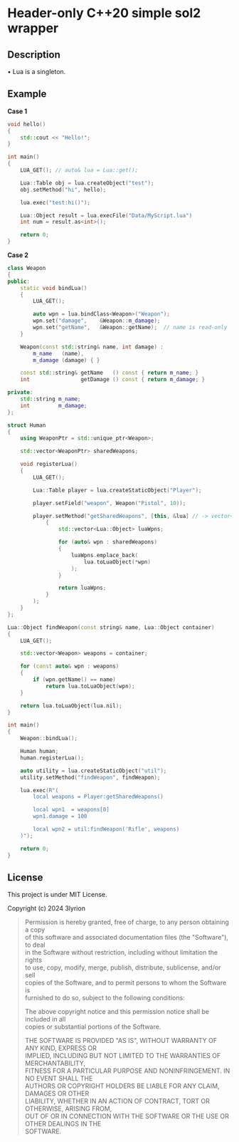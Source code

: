 # Header-only C++20 simple sol2 wrapper

## Description

• Lua is a singleton.

## Example

**Case 1**
```cpp
void hello()
{
	std::cout << "Hello!";
}

int main()
{
	LUA_GET(); // auto& lua = Lua::get();

	Lua::Table obj = lua.createObject("test");
	obj.setMethod("hi", hello);

	lua.exec("test:hi()");

	Lua::Object result = lua.execFile("Data/MyScript.lua")
	int num = result.as<int>();

	return 0;
}
```

**Case 2**
```cpp
class Weapon
{
public:
	static void bindLua()
	{
		LUA_GET();

		auto wpn = lua.bindClass<Weapon>("Weapon");
		wpn.set("damage",    &Weapon::m_damage);
		wpn.set("getName",   &Weapon::getName);  // name is read-only
	}

	Weapon(const std::string& name, int damage) :
		m_name   (name),
		m_damage (damage) { }

	const std::string& getName   () const { return m_name; }
	int                getDamage () const { return m_damage; }

private:
	std::string m_name;
	int         m_damage;
};

struct Human
{
	using WeaponPtr = std::unique_ptr<Weapon>;

	std::vector<WeaponPtr> sharedWeapons;

	void registerLua()
	{
		LUA_GET();

		Lua::Table player = lua.createStaticObject("Player");

		player.setField("weapon", Weapon("Pistol", 10));

		player.setMethod("getSharedWeapons", [this, &lua] // -> vector<Lua::Object>
			{
				std::vector<Lua::Object> luaWpns;

				for (auto& wpn : sharedWeapons)
				{
					luaWpns.emplace_back(
						lua.toLuaObject(*wpn)
					);
				}

				return luaWpns;
			}
		);
	}
};

Lua::Object findWeapon(const string& name, Lua::Object container)
{
	LUA_GET();

	std::vector<Weapon> weapons = container;

	for (const auto& wpn : weapons)
	{
		if (wpn.getName() == name)
			return lua.toLuaObject(wpn);
	}

	return lua.toLuaObject(lua.nil);
}

int main()
{
	Weapon::bindLua();

	Human human;
	human.registerLua();

	auto utility = lua.createStaticObject("util");
	utility.setMethod("findWeapon", findWeapon);

	lua.exec(R"(
		local weapons = Player:getSharedWeapons()

		local wpn1  = weapons[0]
		wpn1.damage = 100

		local wpn2 = util:findWeapon('Rifle', weapons)
	)");

	return 0;
}
```

## License

This project is under MIT License.

Copyright (c) 2024 3lyrion

> Permission is hereby granted, free of charge, to any person obtaining a copy  
> of this software and associated documentation files (the "Software"), to deal  
> in the Software without restriction, including without limitation the rights  
> to use, copy, modify, merge, publish, distribute, sublicense, and/or sell  
> copies of the Software, and to permit persons to whom the Software is  
> furnished to do so, subject to the following conditions:  
> 
> 
> The above copyright notice and this permission notice shall be included in all  
> copies or substantial portions of the Software.  
> 
> 
> THE SOFTWARE IS PROVIDED "AS IS", WITHOUT WARRANTY OF ANY KIND, EXPRESS OR  
> IMPLIED, INCLUDING BUT NOT LIMITED TO THE WARRANTIES OF MERCHANTABILITY,  
> FITNESS FOR A PARTICULAR PURPOSE AND NONINFRINGEMENT. IN NO EVENT SHALL THE  
> AUTHORS OR COPYRIGHT HOLDERS BE LIABLE FOR ANY CLAIM, DAMAGES OR OTHER  
> LIABILITY, WHETHER IN AN ACTION OF CONTRACT, TORT OR OTHERWISE, ARISING FROM,  
> OUT OF OR IN CONNECTION WITH THE SOFTWARE OR THE USE OR OTHER DEALINGS IN THE  
> SOFTWARE.
